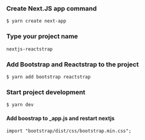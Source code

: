 ### Create Next.JS app command

`$ yarn create next-app`

### Type your project name

`nextjs-reactstrap`

### Add Bootstrap and Reactstrap to the project

`$ yarn add bootstrap reactstrap`

### Start project development

`$ yarn dev`

#### Add boostrap to \_app.js and restart nextjs

`import "bootstrap/dist/css/bootstrap.min.css";`
